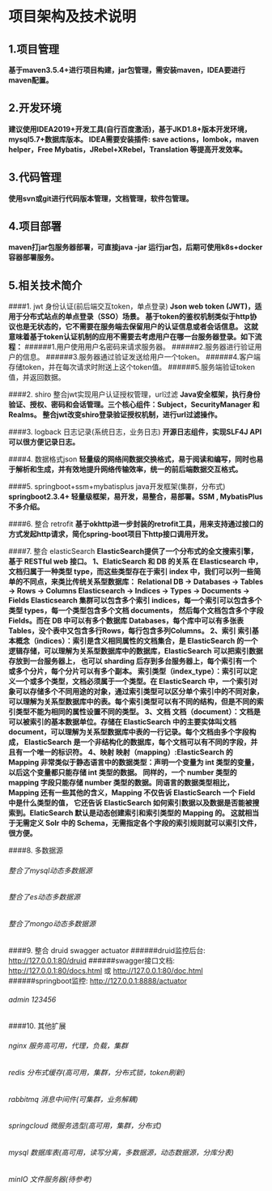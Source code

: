# 项目架构及技术说明

## 1.项目管理
**基于maven3.5.4+进行项目构建，jar包管理，需安装maven，IDEA要进行maven配置。**

## 2.开发环境
**建议使用IDEA2019+开发工具(自行百度激活)，基于JKD1.8+版本开发环境，mysql5.7+数据库版本。
IDEA需要安装插件: save actions，lombok，maven helper，Free Mybatis，JRebel+XRebel，Translation 等提高开发效率。**

## 3.代码管理
**使用svn或git进行代码版本管理，文档管理，软件包管理。**

## 4.项目部署
**maven打jar包服务器部署，可直接java -jar 运行jar包，后期可使用k8s+docker容器部署服务。**

## 5.相关技术简介
####1. jwt	身份认证(前后端交互token，单点登录)
**Json web token (JWT)，适用于分布式站点的单点登录（SSO）场景。
基于token的鉴权机制类似于http协议也是无状态的，它不需要在服务端去保留用户的认证信息或者会话信息。
这就意味着基于token认证机制的应用不需要去考虑用户在哪一台服务器登录。如下流程：**
######1.用户使用用户名密码来请求服务器。
######2.服务器进行验证用户的信息。
######3.服务器通过验证发送给用户一个token。
######4.客户端存储token，并在每次请求时附送上这个token值。
######5.服务端验证token值，并返回数据。

####2. shiro  整合jwt实现用户认证授权管理，url过滤
**Java安全框架，执行身份验证、授权、密码和会话管理。三个核心组件：Subject，SecurityManager 和 Realms。
整合jwt改变shiro登录验证授权机制，进行url过滤操作。**

####3. logback	日志记录(系统日志，业务日志)
**开源日志组件，实现SLF4J API可以很方便记录日志。**

####4. 数据格式json
**轻量级的网络间数据交换格式，易于阅读和编写，同时也易于解析和生成，并有效地提升网络传输效率，统一的前后端数据交互格式。**

####5. springboot+ssm+mybatisplus	java开发框架(集群，分布式)
**springboot2.3.4+ 轻量级框架，易开发，易整合，易部署。SSM , MybatisPlus 不多介绍。**

####6. 整合 retrofit
**基于okhttp进一步封装的retrofit工具，用来支持通过接口的方式发起http请求，简化spring-boot项目下http接口调用开发。**

####7. 整合 elasticSearch 
**ElasticSearch提供了一个分布式的全文搜索引擎，基于 RESTful web 接口。
1、ElaticSearch 和 DB 的关系
在 Elasticsearch 中，文档归属于一种类型 type，而这些类型存在于索引 index 中，我们可以列一些简单的不同点，来类比传统关系型数据库：
Relational DB -> Databases -> Tables -> Rows -> Columns
Elasticsearch -> Indices -> Types -> Documents -> Fields
Elasticsearch 集群可以包含多个索引 indices，每一个索引可以包含多个类型 types，每一个类型包含多个文档 documents，
然后每个文档包含多个字段 Fields。而在 DB 中可以有多个数据库 Databases，每个库中可以有多张表 Tables，没个表中又包含多行Rows，每行包含多列Columns。
2、索引
索引基本概念（indices）：索引是含义相同属性的文档集合，是 ElasticSearch 的一个逻辑存储，可以理解为关系型数据库中的数据库，ElasticSearch 可以把索引数据存放到一台服务器上，
也可以 sharding 后存到多台服务器上，每个索引有一个或多个分片，每个分片可以有多个副本。
索引类型（index_type）：索引可以定义一个或多个类型，文档必须属于一个类型。在 ElasticSearch 中，一个索引对象可以存储多个不同用途的对象，通过索引类型可以区分单个索引中的不同对象，
可以理解为关系型数据库中的表。每个索引类型可以有不同的结构，但是不同的索引类型不能为相同的属性设置不同的类型。
3、文档
文档（document）：文档是可以被索引的基本数据单位。存储在 ElasticSearch 中的主要实体叫文档 document，可以理解为关系型数据库中表的一行记录。每个文档由多个字段构成，
ElasticSearch 是一个非结构化的数据库，每个文档可以有不同的字段，并且有一个唯一的标识符。
4、映射
映射（mapping）:ElasticSearch 的 Mapping 非常类似于静态语言中的数据类型：声明一个变量为 int 类型的变量，以后这个变量都只能存储 int 类型的数据。
同样的，一个 number 类型的 mapping 字段只能存储 number 类型的数据。同语言的数据类型相比，Mapping 还有一些其他的含义，Mapping 不仅告诉 ElasticSearch 一个 Field 中是什么类型的值， 
它还告诉 ElasticSearch 如何索引数据以及数据是否能被搜索到。ElaticSearch 默认是动态创建索引和索引类型的 Mapping 的。
这就相当于无需定义 Solr 中的 Schema，无需指定各个字段的索引规则就可以索引文件，很方便。**

####8. 多数据源
###### 整合了mysql动态多数据源
###### 整合了es动态多数据源
###### 整合了mongo动态多数据源

####9. 整合 druid   swagger   actuator
######druid监控后台:    http://127.0.0.1:80/druid
######swagger接口文档:  http://127.0.0.1:80/docs.html 或 http://127.0.0.1:80/doc.html
######springboot监控:  http://127.0.0.1:8888/actuator
###### admin 123456

####10. 其他扩展
###### nginx	    服务高可用，代理，负载，集群
###### redis	    分布式缓存(高可用，集群，分布式锁，token刷新)
###### rabbitmq	    消息中间件(可集群，业务解耦)
###### springcloud	微服务选型(高可用，集群，分布式)
###### mysql	    数据库表(高可用，读写分离，多数据源，动态数据源，分库分表)
###### minIO	    文件服务器(待参考)